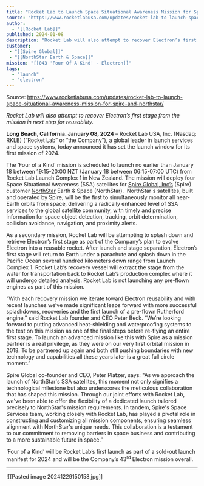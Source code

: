 ```yaml
---
title: "Rocket Lab to Launch Space Situational Awareness Mission for Spire and NorthStar "
source: "https://www.rocketlabusa.com/updates/rocket-lab-to-launch-space-situational-awareness-mission-for-spire-and-northstar/"
author:
  - "[[Rocket Lab]]"
published: 2024-01-08
description: "Rocket Lab will also attempt to recover Electron’s first stage from the mission in next step for reusability."
customer:
 - "[[Spire Global]]"
 - "[[NorthStar Earth & Space]]"
mission: "[[043 'Four Of A Kind' - Electron]]"
tags:
  - "launch"
  - "electron"
---
```


Source: https://www.rocketlabusa.com/updates/rocket-lab-to-launch-space-situational-awareness-mission-for-spire-and-northstar/

*Rocket Lab will also attempt to recover Electron’s first stage from the mission in next step for reusability.*

**Long Beach, California. January 08, 2024** – Rocket Lab USA, Inc. (Nasdaq: RKLB) (“Rocket Lab” or “the Company”), a global leader in launch services and space systems, today announced it has set the launch window for its first mission of 2024.

The ‘Four of a Kind’ mission is scheduled to launch no earlier than January 18 between 19:15-20:00 NZT (January 18 between 06:15-07:00 UTC) from Rocket Lab Launch Complex 1 in New Zealand. The mission will deploy four Space Situational Awareness (SSA) satellites for [Spire Global, Inc’s](https://spire.com/?utm_term=spire%20global&utm_campaign=&utm_source=adwords&utm_medium=ppc&hsa_acc=3126627239&hsa_cam=17307605443&hsa_grp=136539702626&hsa_ad=599257871425&hsa_src=g&hsa_tgt=kwd-302995712586&hsa_kw=spire%20global&hsa_mt=b&hsa_net=adwords&hsa_ver=3&gclid=Cj0KCQjwpompBhDZARIsAFD_Fp8RxcfnzKBNiNnms1IeXIA1Q2jjbJDziJkvxKZ1WZNeDcW1nDUtVtUaAs1pEALw_wcB) (Spire) customer [NorthStar](https://northstar-data.com/) Earth & Space (NorthStar).  NorthStar´s satellites, built and operated by Spire, will be the first to simultaneously monitor all near-Earth orbits from space, delivering a radically enhanced level of SSA services to the global satellite community, with timely and precise information for space object detection, tracking, orbit determination, collision avoidance, navigation, and proximity alerts.

As a secondary mission, Rocket Lab will be attempting to splash down and retrieve Electron’s first stage as part of the Company’s plan to evolve Electron into a reusable rocket. After launch and stage separation, Electron’s first stage will return to Earth under a parachute and splash down in the Pacific Ocean several hundred kilometers down range from Launch Complex 1. Rocket Lab’s recovery vessel will extract the stage from the water for transportation back to Rocket Lab’s production complex where it will undergo detailed analysis. Rocket Lab is not launching any pre-flown engines as part of this mission.

“With each recovery mission we iterate toward Electron reusability and with recent launches we’ve made significant leaps forward with more successful splashdowns, recoveries and the first launch of a pre-flown Rutherford engine,” said Rocket Lab founder and CEO Peter Beck. “We’re looking forward to putting advanced heat-shielding and waterproofing systems to the test on this mission as one of the final steps before re-flying an entire first stage. To launch an advanced mission like this with Spire as a mission partner is a real privilege, as they were on our very first orbital mission in 2018. To be partnered up again and both still pushing boundaries with new technology and capabilities all these years later is a great full circle moment.”

Spire Global co-founder and CEO, Peter Platzer, says: "As we approach the launch of NorthStar's SSA satellites, this moment not only signifies a technological milestone but also underscores the meticulous collaboration that has shaped this mission. Through our joint efforts with Rocket Lab, we've been able to offer the flexibility of a dedicated launch tailored precisely to NorthStar's mission requirements. In tandem, Spire's Space Services team, working closely with Rocket Lab, has played a pivotal role in constructing and customizing all mission components, ensuring seamless alignment with NorthStar's unique needs. This collaboration is a testament to our commitment to removing barriers in space business and contributing to a more sustainable future in space.”

‘Four of a Kind’ will be Rocket Lab’s first launch as part of a sold-out launch manifest for 2024 and will be the Company’s 43<sup>rd</sup> Electron mission overall.

---

![[Pasted image 20241229150158.jpg]]